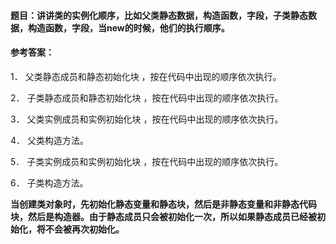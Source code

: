 #### 题目：讲讲类的实例化顺序，比如父类静态数据，构造函数，字段，子类静态数据，构造函数，字段，当new的时候，他们的执行顺序。

#### 参考答案：

1． 父类静态成员和静态初始化块 ，按在代码中出现的顺序依次执行。

2． 子类静态成员和静态初始化块 ，按在代码中出现的顺序依次执行。

3． 父类实例成员和实例初始化块 ，按在代码中出现的顺序依次执行。

4． 父类构造方法。

5． 子类实例成员和实例初始化块 ，按在代码中出现的顺序依次执行。

6． 子类构造方法。

**当创建类对象时，先初始化静态变量和静态块，然后是非静态变量和非静态代码块，然后是构造器。由于静态成员只会被初始化一次，所以如果静态成员已经被初始化，将不会被再次初始化。**









